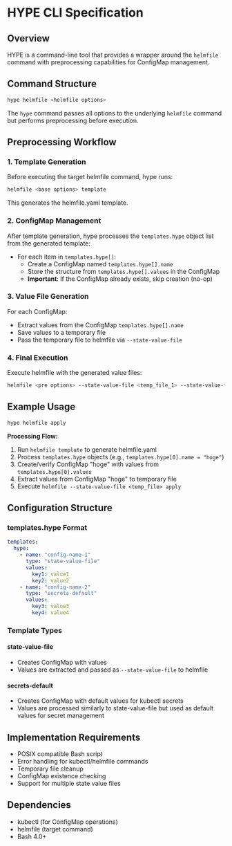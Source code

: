 # HYPE CLI Specification

## Overview

HYPE is a command-line tool that provides a wrapper around the `helmfile` command with preprocessing capabilities for ConfigMap management.

## Command Structure

```bash
hype helmfile <helmfile options>
```

The `hype` command passes all options to the underlying `helmfile` command but performs preprocessing before execution.

## Preprocessing Workflow

### 1. Template Generation

Before executing the target helmfile command, hype runs:

```bash
helmfile <base options> template
```

This generates the helmfile.yaml template.

### 2. ConfigMap Management

After template generation, hype processes the `templates.hype` object list from the generated template:

- For each item in `templates.hype[]`:
  - Create a ConfigMap named `templates.hype[].name`
  - Store the structure from `templates.hype[].values` in the ConfigMap
  - **Important**: If the ConfigMap already exists, skip creation (no-op)

### 3. Value File Generation

For each ConfigMap:
- Extract values from the ConfigMap `templates.hype[].name`
- Save values to a temporary file
- Pass the temporary file to helmfile via `--state-value-file`

### 4. Final Execution

Execute helmfile with the generated value files:

```bash
helmfile <pre options> --state-value-file <temp_file_1> --state-value-file <temp_file_2> ... <mode> <post options>
```

## Example Usage

```bash
hype helmfile apply
```

**Processing Flow:**
1. Run `helmfile template` to generate helmfile.yaml
2. Process `templates.hype` objects (e.g., `templates.hype[0].name = "hoge"`)
3. Create/verify ConfigMap "hoge" with values from `templates.hype[0].values`
4. Extract values from ConfigMap "hoge" to temporary file
5. Execute `helmfile --state-value-file <temp_file> apply`

## Configuration Structure

### templates.hype Format

```yaml
templates:
  hype:
    - name: "config-name-1"
      type: "state-value-file"
      values:
        key1: value1
        key2: value2
    - name: "config-name-2" 
      type: "secrets-default"
      values:
        key3: value3
        key4: value4
```

### Template Types

#### state-value-file
- Creates ConfigMap with values
- Values are extracted and passed as `--state-value-file` to helmfile

#### secrets-default
- Creates ConfigMap with default values for kubectl secrets
- Values are processed similarly to state-value-file but used as default values for secret management

## Implementation Requirements

- POSIX compatible Bash script
- Error handling for kubectl/helmfile commands
- Temporary file cleanup
- ConfigMap existence checking
- Support for multiple state value files

## Dependencies

- kubectl (for ConfigMap operations)
- helmfile (target command)
- Bash 4.0+